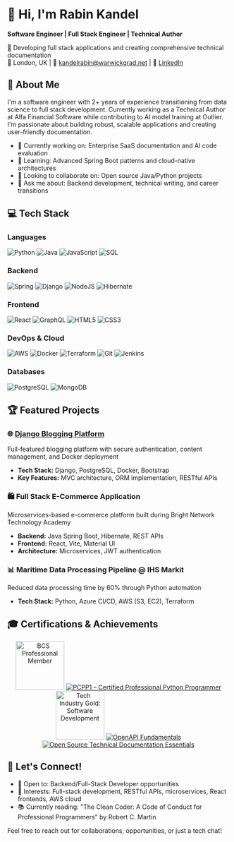 # 👋 Hi, I'm Rabin Kandel

**Software Engineer | Full Stack Engineer | Technical Author**

🚀 Developing full stack applications and creating comprehensive technical documentation  
📍 London, UK | 📧 kandelrabin@warwickgrad.net | 💼 [LinkedIn](https://linkedin.com/in/rabin-kandel)

## 🎯 About Me

I'm a software engineer with 2+ years of experience transitioning from data science to full stack development. Currently working as a Technical Author at Alfa Financial Software while contributing to AI model training at Outlier. I'm passionate about building robust, scalable applications and creating user-friendly documentation.

- 🔭 Currently working on: Enterprise SaaS documentation and AI code evaluation
- 🌱 Learning: Advanced Spring Boot patterns and cloud-native architectures
- 🤝 Looking to collaborate on: Open source Java/Python projects
- 💬 Ask me about: Backend development, technical writing, and career transitions

## 💻 Tech Stack

### Languages
![Python](https://img.shields.io/badge/python-3670A0?style=for-the-badge&logo=python&logoColor=ffdd54)
![Java](https://img.shields.io/badge/java-%23ED8B00.svg?style=for-the-badge&logo=openjdk&logoColor=white)
![JavaScript](https://img.shields.io/badge/javascript-%23323330.svg?style=for-the-badge&logo=javascript&logoColor=%23F7DF1E)
![SQL](https://img.shields.io/badge/SQL-4479A1?style=for-the-badge&logo=postgresql&logoColor=white)

### Backend
![Spring](https://img.shields.io/badge/spring-%236DB33F.svg?style=for-the-badge&logo=spring&logoColor=white)
![Django](https://img.shields.io/badge/django-%23092E20.svg?style=for-the-badge&logo=django&logoColor=white)
![NodeJS](https://img.shields.io/badge/node.js-6DA55F?style=for-the-badge&logo=node.js&logoColor=white)
![Hibernate](https://img.shields.io/badge/Hibernate-59666C?style=for-the-badge&logo=hibernate&logoColor=white)

### Frontend
![React](https://img.shields.io/badge/react-%2320232a.svg?style=for-the-badge&logo=react&logoColor=%2361DAFB)
![GraphQL](https://img.shields.io/badge/-GraphQL-E10098?style=for-the-badge&logo=graphql&logoColor=white)
![HTML5](https://img.shields.io/badge/html5-%23E34C26.svg?style=for-the-badge&logo=html5&logoColor=white)
![CSS3](https://img.shields.io/badge/css3-%231572B6.svg?style=for-the-badge&logo=css3&logoColor=white)

### DevOps & Cloud
![AWS](https://img.shields.io/badge/AWS-%23FF9900.svg?style=for-the-badge&logo=amazon-aws&logoColor=white)
![Docker](https://img.shields.io/badge/docker-%230db7ed.svg?style=for-the-badge&logo=docker&logoColor=white)
![Terraform](https://img.shields.io/badge/terraform-%235835CC.svg?style=for-the-badge&logo=terraform&logoColor=white)
![Git](https://img.shields.io/badge/git-%23F05033.svg?style=for-the-badge&logo=git&logoColor=white)
![Jenkins](https://img.shields.io/badge/jenkins-%232C5263.svg?style=for-the-badge&logo=jenkins&logoColor=white)

### Databases
![PostgreSQL](https://img.shields.io/badge/postgresql-%23316192.svg?style=for-the-badge&logo=postgresql&logoColor=white)
![MongoDB](https://img.shields.io/badge/MongoDB-%234ea94b.svg?style=for-the-badge&logo=mongodb&logoColor=white)

## 🏆 Featured Projects

### 🌐 [Django Blogging Platform](https://github.com/kandelrabin/django_blog)
Full-featured blogging platform with secure authentication, content management, and Docker deployment
- **Tech Stack:** Django, PostgreSQL, Docker, Bootstrap
- **Key Features:** MVC architecture, ORM implementation, RESTful APIs

### 🛍️ Full Stack E-Commerce Application
Microservices-based e-commerce platform built during Bright Network Technology Academy
- **Backend:** Java Spring Boot, Hibernate, REST APIs
- **Frontend:** React, Vite, Material UI
- **Architecture:** Microservices, JWT authentication

### 📊 Maritime Data Processing Pipeline @ IHS Markit
Reduced data processing time by 60% through Python automation
- **Tech Stack:** Python, Azure CI/CD, AWS (S3, EC2), Terraform

## 🎓 Certifications & Achievements

<div align="center">
  
[<img src="https://bcs.digitalmembership.co.uk/resources/img/pin-professional.jpg" alt="BCS Professional Member" width="110" height="110">](https://bcs.digitalmembership.co.uk/B776E25/SYN003_BCS_DigitalMembership_files/A8A692A3D6FE628ADE3A6BE764A220E83F1FC4A4.png "BCS Professional Member")
[![PCPP1 – Certified Professional Python Programmer](https://images.credly.com/size/110x110/images/37e26478-d80c-43e8-80eb-ec492f3a26c1/image.png)](http://www.credly.com/badges/18124b63-d012-448e-9e3c-8537c1fe1d19 "PCPP1 – Certified Professional Python Programmer")
[<img src="https://templates-eu.images.credential.net/1714554873817920245255208138667.png" alt="Tech Industry Gold: Software Development" width="110" height="110">](https://credentials.techskills.org/7bc2946b-2531-4a8f-ab70-8ee1ca1ca479#acc.DLndpjgW "Tech Industry Gold: Software Development")
[![OpenAPI Fundamentals](https://images.credly.com/size/110x110/images/702cdbe4-2925-496b-a77f-96fdf90404a7/blob)](https://www.credly.com/badges/cfc3d4c3-d6e2-430c-b0df-cc18a8d05043 "OpenAPI Fundamentals")
[![Open Source Technical Documentation Essentials](https://images.credly.com/size/110x110/images/286841ed-5966-4843-b020-c00b17636e38/blob)](https://www.credly.com/badges/6f681bb8-a98a-4efa-b94b-5aec5e134613 "Open Source Technical Documentation Essentials")
</div>


## 🤝 Let's Connect!

- 💼 Open to: Backend/Full-Stack Developer opportunities
- 🌟 Interests: Full-stack development, RESTful APIs, microservices, React frontends, AWS cloud
- 📚 Currently reading: "The Clean Coder: A Code of Conduct for Professional Programmers" by Robert C. Martin

Feel free to reach out for collaborations, opportunities, or just a tech chat!
